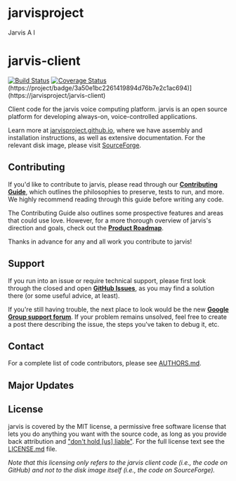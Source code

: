 # jarvisproject
Jarvis A I

jarvis-client
=============

[![Build Status](https://jarvisproject/jarvis-client.svg?branch=master)](https://jarvisproject/jarvis-client) [![Coverage Status](https://img.shields.io/coveralls/jarvisproject/jarvis-client.svg)](https://coveralls.io/r/jarvisproject/jarvis-client) (https://project/badge/3a50e1bc2261419894d76b7e2c1ac694)](https://jarvisproject/jarvis-client)

Client code for the jarvis voice computing platform. jarvis is an open source platform for developing always-on, voice-controlled applications.

Learn more at [jarvisproject.github.io](http://jarvisproject.github.io/), where we have assembly and installation instructions, as well as extensive documentation. For the relevant disk image, please visit [SourceForge](http://sourceforge.net/projects/jarvisproject/).

## Contributing

If you'd like to contribute to jarvis, please read through our **[Contributing Guide](CONTRIBUTING.md)**, which outlines the philosophies to preserve, tests to run, and more. We highly recommend reading through this guide before writing any code.

The Contributing Guide also outlines some prospective features and areas that could use love. However, for a more thorough overview of jarvis's direction and goals, check out the **[Product Roadmap](https://github.com/jarvisproject/jarvis-client/wiki/Roadmap)**.

Thanks in advance for any and all work you contribute to jarvis!

## Support

If you run into an issue or require technical support, please first look through the closed and open **[GitHub Issues](https://github.com/jarvisproject/jarvis-client/issues)**, as you may find a solution there (or some useful advice, at least).

If you're still having trouble, the next place to look would be the new **[Google Group support forum](https://groups.google.com/forum/#!forum/jarvis-support-forum)**. If your problem remains unsolved, feel free to create a post there describing the issue, the steps you've taken to debug it, etc.

## Contact





For a complete list of code contributors, please see [AUTHORS.md](AUTHORS.md).

## Major Updates





## License



jarvis is covered by the MIT license, a permissive free software license that lets you do anything you want with the source code, as long as you provide back attribution and ["don't hold \[us\] liable"](http://choosealicense.com). For the full license text see the [LICENSE.md](LICENSE.md) file.

*Note that this licensing only refers to the jarvis client code (i.e.,  the code on GitHub) and not to the disk image itself (i.e., the code on SourceForge).*
